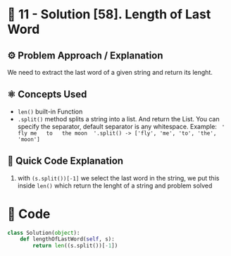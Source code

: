 # 💙 11 - Solution [58]. Length of Last Word

## ⚙️ Problem Approach / Explanation
We need to extract the last word of a given string and return its lenght.

## ⚛ Concepts Used
- `len()` built-in Function
- `.split()` method splits a string into a list. And return the List.
You can specify the separator, default separator is any whitespace. Example: 
` '   fly me   to   the moon  '.split() -> ['fly', 'me', 'to', 'the', 'moon']`

## 📝 Quick Code Explanation

1. with `(s.split())[-1]` we select the last word in the string, we put this inside `len()` which return the lenght of a string and problem solved
 

# 💙 Code
```python
class Solution(object):
    def lengthOfLastWord(self, s):
        return len((s.split())[-1])
```

